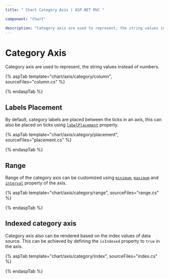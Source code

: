 ```yaml
---
title: " Chart Category Axis | ASP.NET MVC "

component: "Chart"

description: "Category axis are used to represent, the string values instead of numbers.It contains range, label placement customizations."
---
```


# Category Axis

<!-- markdownlint-disable MD036 -->

Category axis are used to represent, the string values instead of numbers.

{% aspTab template="chart/axis/category/column", sourceFiles="column.cs" %}

{% endaspTab %}

<!-- markdownlint-disable MD036 -->

## Labels Placement

<!-- markdownlint-disable MD036 -->

By default, category labels are placed between the ticks in an axis, this can also be placed on ticks
using [`labelPlacement`](https://help.syncfusion.com/cr/aspnetcore-js2/Syncfusion.EJ2.Charts.ChartAxis.html#Syncfusion_EJ2_Charts_ChartAxis_LabelPlacement) property.

{% aspTab template="chart/axis/category/placement", sourceFiles="placement.cs" %}

{% endaspTab %}

## Range

Range of the category axis can be customized using [`minimum`](https://help.syncfusion.com/cr/aspnetcore-js2/Syncfusion.EJ2.Charts.ChartAxis.html#Syncfusion_EJ2_Charts_ChartAxis_Minimum),
[`maximum`](https://help.syncfusion.com/cr/aspnetcore-js2/Syncfusion.EJ2.Charts.ChartAxis.html#Syncfusion_EJ2_Charts_ChartAxis_Maximum) and [`interval`](https://help.syncfusion.com/cr/aspnetcore-js2/Syncfusion.EJ2.Charts.ChartAxis.html#Syncfusion_EJ2_Charts_ChartAxis_Interval) property of
the axis.

{% aspTab template="chart/axis/category/range", sourceFiles="range.cs" %}

{% endaspTab %}

## Indexed category axis

Category axis also can be rendered based on the index values of data source. This can be achieved by defining the
`isIndexed` property to `true` in the axis.

{% aspTab template="chart/axis/category/index", sourceFiles="index.cs" %}

{% endaspTab %}